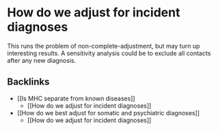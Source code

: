# How do we adjust for incident diagnoses
This runs the problem of non-complete-adjustment, but may turn up interesting results. A sensitivity analysis could be to exclude all contacts after any new diagnosis.

## Backlinks
* [[Is MHC separate from known diseases]]
	* [[How do we adjust for incident diagnoses]]
* [[How do we best adjust for somatic and psychiatric diagnoses]]
	* [[How do we adjust for incident diagnoses]]

<!-- #service -->

<!-- {BearID:81255955-E8E2-4135-96CD-B34BF0218F7F-15756-0000130BBAD084FC} -->
